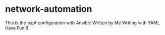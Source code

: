 # network-automation
This is the ospf configuration with Ansible
Written by Me
Writing with YAML
Have Fun!!!
